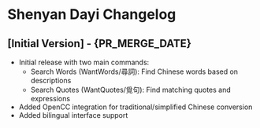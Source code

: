 # Shenyan Dayi Changelog

## [Initial Version] - {PR_MERGE_DATE}

- Initial release with two main commands:
  - Search Words (WantWords/尋詞): Find Chinese words based on descriptions
  - Search Quotes (WantQuotes/覓句): Find matching quotes and expressions
- Added OpenCC integration for traditional/simplified Chinese conversion
- Added bilingual interface support